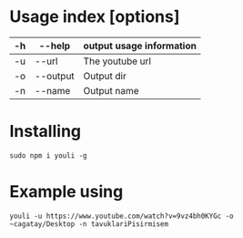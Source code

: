 # Usage index [options]

| -h | --help   | output usage information |
|----|----------|--------------------------|
| -u | --url    | The youtube url          |
| -o | --output | Output dir               |
| -n | --name   | Output name              |


# Installing
```
sudo npm i youli -g 
```

# Example using

```
youli -u https://www.youtube.com/watch?v=9vz4bh0KYGc -o ~cagatay/Desktop -n tavuklariPisirmisem
```
